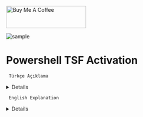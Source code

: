 <a href="https://buymeacoffee.com/abdullaherturk" target="_blank"><img src="https://cdn.buymeacoffee.com/buttons/v2/default-yellow.png" alt="Buy Me A Coffee" style="height: 60px !important;width: 217px !important;" ></a>

![sample](https://github.com/abdullah-erturk/tsf_activation/blob/main/preview.jpg)

# Powershell TSF Activation

     Türkçe Açıklama

<details>

  ![sample](https://raw.githubusercontent.com/abdullah-erturk/tsf_activation/refs/heads/main/TR/aktivasyon_%C3%B6nizleme.jpg)
  
## Teşekkür

* Projede kullanılan LibTSforge.dll dosyasını geliştiren [MASSGRAVE](https://github.com/massgravel/TSforge) ekibine çok teşekkürler 🎉
* PowerShell betiğini hazırlamamda bana ilham veren (MDL) **Dark Vador**'a özel teşekkür 🎉

---

# 🔐 PowerShell TSF Activation Script

Bu gelişmiş PowerShell scripti, Windows ve Office ürünlerini lisanslamak için tasarlanmış esnek ve modüler bir çözümdür. Office lisanslamasında `LibTSforge.dll` adlı özel bir .NET kütüphanesini bellekten çalıştırır. GUI veya sessiz modda çalışabilir.

Powershell komut satırı üzerinden çalıştırmak için:
1.   **PowerShell Açın**  
	Bunu yapmak için Windows tuşu + X'e basın, ardından PowerShell veya Terminal'i seçin.

2.   **Aşağıdaki kodu kopyalayıp yapıştırın ve Enter tuşuna basın.**  
```
iwr cutt.ly/tsfget | iex
```
**Internet Explorer motorunun olmadığı Windows sürümlerinde aşağıdaki kodu kopyalayıp yapıştırın ve Enter tuşuna basın.**  
```
iwr https://cutt.ly/tsfget -UseBasicParsing | iex
```
---

## 📌 Özellikler

- ✅ Windows ve Office ürünleri için lisans yönetimi
- ✅ `LibTSforge.dll` desteği ile ürün anahtarı üretimi
- ✅ Out-GridView ile kullanıcı dostu grafik seçim ekranı
- ✅ KMS, MAK, RETAIL, OEM, AVMA gibi lisans türleriyle uyumlu
- ✅ Office ürünleri için yalnızca **LibTSforge.dll’in desteklediği ürün türlerinden birer tanesini** lisanslar (sadece katılımsız modda)
- ✅ `-w` ve `-o` parametreleri ile otomatik mod desteği
- ✅ KMS ürünleri için sahte rastgele oluşturulmuş IP adresi atayarak **Office Genuine Banner** lisans uyarılarını engeller
- ✅ Lisanslı ürünlerde işlem yapmadan önce kullanıcı onayı ister
- ✅ Base64 + GZIP ile script içine gömülü DLL dosyası
- ✅ `TSF Activation.bat` dosyası ile kolay kullanım

---

## 🚀 Kullanım Şekilleri

### 1. Grafiksel (Out-GridView) Mod – Parametresiz

* Yüklü Windows ve Office ürünleri listelenir
* Kullanıcı seçim yapar
* KMS IP adresi gerekiyorsa bir kez rastgele atanır
* Ürünler lisanslanır
* KMS Lisans yöntemi sadece bu modda kullanıcı tercihine göre yapılır ve KMS lisans süresi 4000 yılı aşkındır

---

### 2. Yalnızca Windows Ürünlerini Lisansla

* Sadece Windows ürünü işlenir, Office lisanslaması yapılmaz
* StaticCID yöntemiyle kalıcı lisans uygulanır

---

### 3. Yalnızca Office (DLL destekli) Ürünlerini Lisansla

* Sadece Office ürünü işlenir, Windows lisanslaması yapılmaz
* `LibTSforge.dll` tarafından desteklenen Office ürün türlerinden
  yalnızca bilgisayarda **yüklü olanlara** karşılık gelen **birer tane** seçilir
* StaticCID yöntemiyle kalıcı lisans uygulanır

### 4. Windows + Office (DLL destekli) Ürünlerini Lisansla

* Windows ve Office ürünleri aynı anda işlenir
* StaticCID yöntemiyle kalıcı lisans uygulanır
---

## ⚙️ Teknik Detaylar

* `Set-RandomKMSAddress`: Out-GridView modunda sadece KMS kanalına sahip ürün seçilirse çalışır.
* `GetRandomKey`: Product ID’ye özel rastgele lisans anahtarı üretir.
* `Activate-License`: Ürün türüne göre ilgili sınıfı çağırarak lisanslama yapar.
* `LibTSforge.dll`: Script içinde Base64-GZIP kodlu olarak gömülüdür, bellekte çalıştırılır.
* Out-GridView görünümü sadeleştirilmiş olup `ProductName`, `Description`, `ID` sütunlarını içerir.

---

## 📋 Örnek Out-GridView

Kullanıcı dostu seçim ekranında ürünler listelenir:

```
ProductName            Description           ID
------------           -----------           --
Windows 10 Pro         Windows KMS           0
Office ProPlus 2019    Office MAK            1
Project 2019 Standard  Office Retail         2
```

Not: Görsel çizgiler PowerShell'deki varsayılan Out-GridView davranışı nedeniyle görünmez. Bu teknik olarak özelleştirilemez.

---

✅ Uyumlu Windows Sürümleri
🎯 Desteklenen platformlar:

* Windows 10
* Windows 11
* Windows Server 2016 and newer

Betik, KMS/Mak/Retail türlerini desteklediğinden bu sürümlerin tümüyle uyumludur. Ayrıca AVMA destekli Windows Server sürümleri için de uygundur.

⚠️ Çalışması için gereken sistem özellikleri:

* PowerShell 5.1 veya üzeri (Windows 10 ile birlikte yerleşik gelir)
* .NET Framework 4.x (Varsayılan olarak Windows 10/11’de mevcuttur)
* Yönetici olarak çalıştırılmalıdır (KMS IP adres ataması ve ürün lisanslama işlemleri için)
* 64-bit işletim sistemi önerilir (özellikle bellek içi DLL yüklemesi açısından)


⛔ Desteklenmeyen sistemler:

* Windows 7 / 8 / 8.1 (resmî destek sona erdi, PowerShell ve .NET sürümleri yetersiz olabilir)
* Windows XP / Vista (PowerShell 5.1 çalıştırılamaz)
* ARM tabanlı Windows sürümleri (DLL yüklemesi başarısız olabilir)
* Bu sürümlerde bazı Powershell kodları desteklenmediği için betik dosyası hata verebilir.

## ⚠️ Gereksinimler

* **PowerShell 5.1 veya üzeri**
* **Yönetici olarak çalıştırılmalıdır**
* .NET Framework desteği (DLL çalıştırmak için)

---

## 📄 Lisans

Bu script yalnızca kişisel kullanım ve eğitim içindir. Microsoft ürünleri için lisanslama işlemleri, yürürlükteki kullanım şartlarına uygun olarak yapılmalıdır.

---

## 🧑‍💻 Katkı

Her türlü öneri ve geri bildirim için lütfen GitHub üzerinden katkıda bulunun.

---
</details>

     English Explanation

<details>

![sample](https://raw.githubusercontent.com/abdullah-erturk/tsf_activation/refs/heads/main/ENG/activation_preview.jpg)

## Thanks

* Huge thanks to the [MASSGRAVE](https://github.com/massgravel/TSforge) team for developing the `LibTSforge.dll` file used in this project 🎉
* Special thanks to **Dark Vador** (from MDL) for the inspiration in creating this PowerShell script 🎉

---

# 🔐 PowerShell TSF Activation Script

This advanced PowerShell script is a flexible and modular solution designed to license Windows and Office products. It runs a custom .NET library called `LibTSforge.dll` directly from memory for Office licensing. It can operate in GUI or silent mode.

To run via powershell command line:
1.   **Open PowerShell**  
	To do that, press the Windows key + X, then select PowerShell or Terminal.

2.   **Copy and paste the code below, then press Enter.**  
```
iwr cutt.ly/tsfget | iex
```
**On Windows versions without the Internet Explorer engine.**  
```
iwr https://cutt.ly/tsfget -UseBasicParsing | iex
```
---

## 📌 Features

* ✅ License management for both Windows and Office products
* ✅ Product key generation with `LibTSforge.dll` support
* ✅ User-friendly graphical selection with Out-GridView
* ✅ Compatible with KMS, MAK, RETAIL, OEM, AVMA license types
* ✅ In unattended mode, only **one product of each Office type supported by LibTSforge.dll** is licensed
* ✅ Automatic mode support with `-w` and `-o` parameters
* ✅ Assigns fake, randomly generated IP for KMS products to suppress **Office Genuine Banner** warnings
* ✅ Asks for user confirmation before modifying licensed products
* ✅ DLL embedded in script using Base64 + GZIP
* ✅ Easy to use with the `TSF Activation.bat` file

---

## 🚀 Usage Modes

### 1. Graphical (Out-GridView) Mode – No Parameters

* Lists installed Windows and Office products
* User selects the products
* If needed, a random KMS IP address is assigned once
* Products are licensed
* KMS license mode is available only in this mode based on user selection, and the KMS license duration exceeds the year 4000

---

### 2. License Only Windows Products

* Only the Windows product is processed, no Office licensing
* Permanent license applied using the StaticCID method

---

### 3. License Only Office (DLL-Supported) Products

* Only the Office product is processed, no Windows licensing
* One product of each type **supported by LibTSforge.dll** is selected, matching those **installed on the system**
* Permanent license applied using the StaticCID method

---

### 4. License Windows + Office (DLL-Supported) Products

* Both Windows and Office products are processed simultaneously
* Permanent license applied using the StaticCID method

---

## ⚙️ Technical Details

* `Set-RandomKMSAddress`: Runs only if a KMS channel product is selected in Out-GridView mode
* `GetRandomKey`: Generates a random license key specific to the Product ID
* `Activate-License`: Performs licensing by invoking the appropriate class based on product type
* `LibTSforge.dll`: Embedded in the script as Base64-GZIP and executed in memory
* Out-GridView interface is simplified and includes only `ProductName`, `Description`, and `ID` columns

---

## 📋 Example Out-GridView

The user-friendly selection window lists the products:

```
ProductName            Description           ID
------------           -----------           --
Windows 10 Pro         Windows KMS           0
Office ProPlus 2019    Office MAK            1
Project 2019 Standard  Office Retail         2
```

Note: Visual grid lines are not shown due to the default behavior of PowerShell's Out-GridView. This is technically not customizable.

---

✅ Supported Windows Versions
🎯 Supported platforms:

* Windows 10
* Windows 11
* Windows Server 2016 and newer

The script supports KMS/MAK/Retail types, so it's compatible with all of these versions. Also suitable for Windows Server editions that support AVMA.

⚠️ System Requirements:

* PowerShell 5.1 or higher (comes preinstalled with Windows 10)
* .NET Framework 4.x (available by default in Windows 10/11)
* Must be run as Administrator (for KMS IP assignment and product licensing)
* 64-bit OS is recommended (especially for in-memory DLL loading)

⛔ Unsupported Systems:

* Windows 7 / 8 / 8.1 (official support ended; PowerShell and .NET versions may be insufficient)
* Windows XP / Vista (PowerShell 5.1 cannot run)
* ARM-based Windows versions (DLL loading may fail)

The script may throw errors on these systems due to lack of PowerShell feature support.

---

## ⚠️ Requirements

* **PowerShell 5.1 or higher**
* **Must be run as Administrator**
* .NET Framework support (required to run the DLL)

---

## 📄 License

This script is for **personal and educational use only**. Licensing Microsoft products must be done in accordance with applicable terms of use.

---

## 🧑‍💻 Contributing

Please contribute via GitHub for any suggestions or feedback.

---
    
</details>
